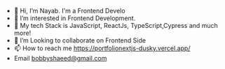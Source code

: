 - 👋 Hi, I’m Nayab. I'm a Frontend Develo
- 👀 I’m interested in Frontend Development.
- 🌱 My tech Stack is JavaScript, ReactJs, TypeScript,Cypress and much more!
- 💞️ I’m Looking to collaborate on Frontend Side
- 📫 How to reach me https://portfolionextjs-dusky.vercel.app/
- Email bobbyshaeed@gmail.com
